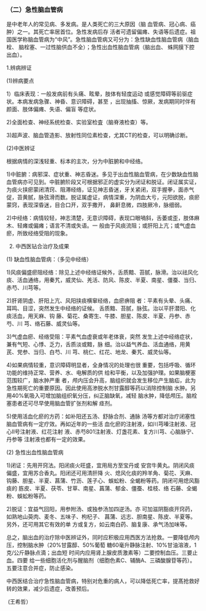 ### （二）急性脑血管病

是中老年人的常见病、多发病。是人类死亡的三大原因（脑  血管病、冠心病、癌肿）之一。其死亡率居首位。急性发病后存 活者可遗留偏瘫、失语等后遗症。祖国医学称脑血管病为“中风”。急性脑血管病又可分为：急性缺血性脑血管病（脑血栓、 脑栓塞、一过性脑供血不全）；急性出血性脑血管病（脑出血、 蛛网膜下腔出血）。

1.辨病辨证

(1)辨病要点 

1）临床表现：一般发病前有头痛、眩晕，肢体有轻度运动  或感觉障碍等前驱症状。本病发病急骤、神昏、意识障碍，甚至 ，出现抽搐、惊厥，发病期同时伴有颜面、肢体偏瘫、失语、偏盲 等症状。

2)全面检查、神经系统检查、实验室检査（脑脊液检查）等。 

3)超声波、脑血管造影、放射性同位素检查，尤其CT的检查，可以明确诊断。

(2)中医辨证  

根据病情的深浅轻重、标本的主次，分为中脏腑和中经络。

1)中脏腑：病邪深、症状重、神志昏迷。多见于出血性脑血管病，在少数缺血性脑血管病亦可见到。中脏腑阶段又可根据邪正的虚实分为闭证和脱证。闭证属实证，为痰火挟瘀蒙闭清窍、阻滞经络，证见神志昏迷，牙关紧闭，双手握拳，面赤气 促，苔黄腻，脉弦滑而数。脱证属虚证，病情深重，为阴血大亏，元阳欲脱，痰瘀蒙窍，表现深昏迷，目合口开，双手撒开， 鼻鼾息微，四肢厥冷，脉细弱。

2)中经络：病情较轻，神志清楚，无意识障碍，表现口眼喎斜，舌萎或歪，肢体麻木、轻瘫或偏瘫；语言不清或失语。一 般由于风痰流阻；或肝阳上亢；或气虚血瘀，所致经络受阻的现象。  

2. 中西医钻合治疗及成果

(1)   缺血性脑血管病：（多见中经络）                

1)风痰偏盛瘀阻经络：除见上述中经络证候外，舌质黯、苔腻，脉滑。治以祛风化痰、活血通络，用秦艽，威灵仙、羌活、防风、陈皮、半夏、南星、僵蚕、当归、赤芍、川芎等。 

2)肝肾阴虚、肝阳上亢、风阳挟痰横窜经络，血瘀痹阻 者：平素有头晕、头痛、耳鸣、目涩，突然发生中经络的证候。 舌质黯、苔腻，脉弦。治以平肝潜阳、化痰活血，用天麻、钩  藤、菊花、桑寄生、牛膝、胆星、陈皮、半夏、丹参、赤芍、川 芎、络石藤、威灵仙等。

3)气虚血瘀、经络受阻：平素气血虚衰或年老体衰，突然 发生上述中经络症状，兼有气短、心悸、乏力，舌质淡或黯，脉 细。治以益气养血、活血通络，用黄芪、党参、当归、白芍、川 芎、桃仁、红花、地龙、秦艽、威灵仙等。

4)如果病情较重，意识障碍明显者，全身情况的处理也很  重要，包括呼吸、循环功能的维持正常、营养、水、电解质的供 给和平衡，以及加强护理。如果脑梗塞范围较广，脑水肿严重 者，颅内压会升高，脑组织就会发生移位产生脑疝，此为急性期死亡的重要原因。因此使用高渗脱水剂甘露醇等药以消除控制脑 水肿。另用40%氧吸入可增加脑组织氧分压，纠正脑缺氧，减轻 脑水肿，降低颅压。脑栓塞患者还可尽早使用脑血管扩张剂和解 痉剂。 

5)使用活血化瘀的方药：如补阳还五汤、舒脉合剂、通脉 汤等方都对治疗闭塞性脑血管病有一定疗效。再如近年的一些活 血化瘀的注射液，如川芎嗪注射液、冠心II号注射液、红花注射 液、赤芍801注射液、灯盏花素、复方川芎、心脑脉宁、丹参等 注射液也都有一定的效果。

(2)   急性出血性脑血管病 

1)闭证：先用开窍法。阳闭痰火旺盛，宜用局方至宝丹或 安宫牛黄丸。阴闭风痰偏盛，宜用苏合香丸。阳闭还可用清肝降 火、熄风化痰的羚羊角、菊花、天麻、钩藤、胆星、半夏、菖蒲、竹沥、莲子心、蜈蚣粉、全蝎粉等药。阴闭可用熄风豁痰的 胨皮、半夏、茯苓、甘草、南星、菖蒲、郁金、僵蚕、桂枝、络 石藤、全蝎粉、蜈蚣粉等药。

2)脱证：宜益气回阳，用参附汤、或独参汤加四逆汤。亦  可加滋阴豁痰开窍药，如熟地山萸肉、麦冬、五味子、枸杞子、 菖蒲、远志、胆南星、陈皮、半夏等。另外，还可用其它有效的单 方或复方，如云南白药、脑复康、承气汤加味等。

总之，脑出血的治疗除中医辨证外，同时应积极应用西医方法抢救。一要降低颅内压，控制脑水肿（20%甘露醇、50%葡萄 糖60毫升静脉注射、10%甘油溶液，1克/公斤静脉点滴；出血短 时间内应用肾上腺皮质激素等）二要控制血压。三要止血。四要 给一些细胞活化剂与醒脑剂（细胞色素C、辅酶A、三磷酸腺苷等药）。五要注意合并症，防止感染。 

中西医结合治疗急性脑血管病，特别对危重的病人，可以降低死亡率，提髙抢救好转的效果，减少后遗症，改善预后。  

​                                                                                                                                                                           (王希哲）